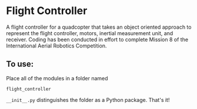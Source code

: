 # Flight Controller
A flight controller for a quadcopter that takes an object oriented approach to represent the flight controller, motors, inertial measurement unit, and receiver.
Coding has been conducted in effort to complete Mission 8 of the International Aerial Robotics Competition.


## To use:
Place all of the modules in a folder named 
```
flight_controller
```
```__init__.py``` distinguishes the folder as a Python package.
That's it!

